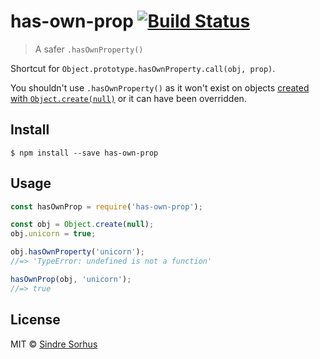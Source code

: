 # has-own-prop [![Build Status](https://travis-ci.org/sindresorhus/has-own-prop.svg?branch=master)](https://travis-ci.org/sindresorhus/has-own-prop)

> A safer `.hasOwnProperty()`

Shortcut for `Object.prototype.hasOwnProperty.call(obj, prop)`.

You shouldn't use `.hasOwnProperty()` as it won't exist on objects [created with `Object.create(null)`](http://stackoverflow.com/a/12017703/64949) or it can have been overridden.


## Install

```
$ npm install --save has-own-prop
```


## Usage

```js
const hasOwnProp = require('has-own-prop');

const obj = Object.create(null);
obj.unicorn = true;

obj.hasOwnProperty('unicorn');
//=> 'TypeError: undefined is not a function'

hasOwnProp(obj, 'unicorn');
//=> true
```


## License

MIT © [Sindre Sorhus](http://sindresorhus.com)
